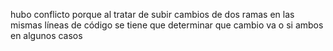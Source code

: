 hubo conflicto porque al tratar de subir cambios de dos ramas en las mismas líneas de código se tiene que determinar que cambio va o si ambos en algunos casos 